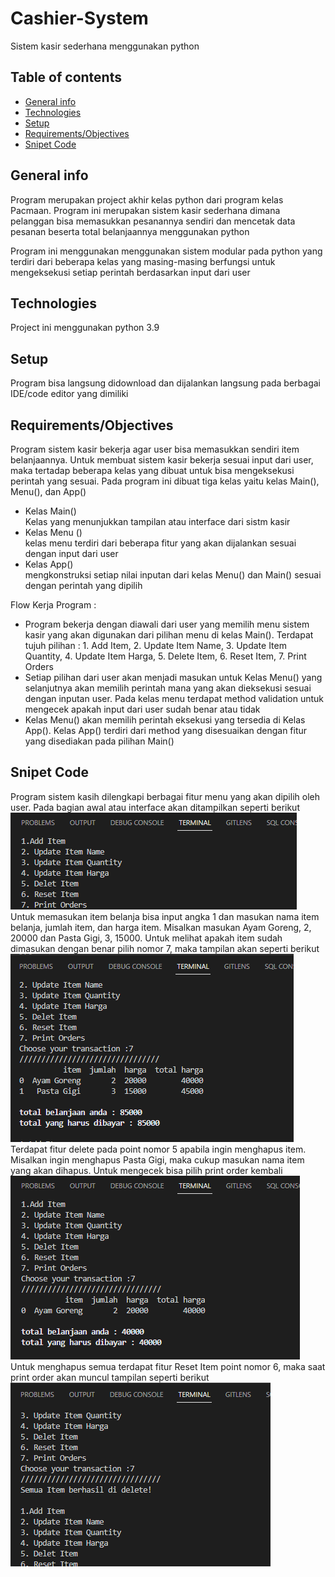 # Cashier-System
Sistem kasir sederhana menggunakan python 
## Table of contents
* [General info](#general-info)
* [Technologies](#technologies)
* [Setup](#setup)
* [Requirements/Objectives](#requirements/objectives)
* [Snipet Code](#snipet-code)

## General info
Program merupakan project akhir kelas python dari program kelas Pacmaan. Program ini merupakan sistem kasir sederhana dimana pelanggan bisa memasukkan pesanannya sendiri dan mencetak data pesanan beserta total belanjaannya menggunakan python 

Program ini menggunakan menggunakan sistem modular pada python yang terdiri dari beberapa kelas yang masing-masing berfungsi untuk mengeksekusi setiap perintah berdasarkan input dari user
## Technologies
Project ini menggunakan python 3.9
## Setup
Program bisa langsung didownload dan dijalankan langsung pada berbagai IDE/code editor yang dimiliki 
## Requirements/Objectives
Program sistem kasir bekerja agar user bisa memasukkan sendiri item belanjaannya. Untuk membuat sistem kasir bekerja sesuai input dari user, maka tertadap beberapa kelas yang dibuat untuk bisa mengeksekusi perintah yang sesuai. Pada program ini dibuat tiga kelas yaitu kelas Main(), Menu(), dan App()
* Kelas Main() <br>
    Kelas yang menunjukkan tampilan atau interface dari sistm kasir
* Kelas Menu () <br>
    kelas menu terdiri dari beberapa fitur yang akan dijalankan sesuai dengan input dari user
* Kelas App() <br>
    mengkonstruksi setiap nilai inputan dari kelas Menu() dan Main() sesuai dengan perintah yang dipilih

Flow Kerja Program : <br>
* Program bekerja dengan diawali dari user yang memilih menu sistem kasir yang akan digunakan dari pilihan menu di kelas Main(). Terdapat tujuh pilihan : 1. Add Item, 2. Update Item Name, 3. Update Item Quantity, 4. Update Item Harga, 5. Delete Item, 6. Reset Item, 7. Print Orders
* Setiap pilihan dari user akan menjadi masukan untuk Kelas Menu() yang selanjutnya akan memilih perintah mana yang akan dieksekusi sesuai dengan inputan user. Pada kelas menu terdapat method validation untuk mengecek apakah input dari user sudah benar atau tidak
* Kelas Menu() akan memilih perintah eksekusi yang tersedia di Kelas App(). Kelas App() terdiri dari method yang disesuaikan dengan fitur yang disediakan pada pilihan Main()            
## Snipet Code
Program sistem kasih dilengkapi berbagai fitur menu yang akan dipilih oleh user. Pada bagian awal atau interface akan ditampilkan seperti berikut <br>
![plot](./pic/test_2_copy.png) <br>
Untuk memasukan item belanja bisa input angka 1 dan masukan nama item belanja, jumlah item, dan harga item. Misalkan masukan Ayam Goreng, 2, 20000 dan Pasta Gigi, 3, 15000. Untuk melihat apakah item sudah dimasukan dengan benar pilih nomor 7, maka tampilan akan seperti berikut <br>
![plot](./pic/test_1.PNG) <br>
Terdapat fitur delete pada point nomor 5 apabila ingin menghapus item. Misalkan ingin menghapus Pasta Gigi, maka cukup masukan nama item yang akan dihapus. Untuk mengecek bisa pilih print order kembali<br>
![plot](./pic/test_2.PNG) <br>
Untuk menghapus semua terdapat fitur Reset Item point nomor 6, maka saat print order akan muncul tampilan seperti berikut <br>
![plot](./pic/test_3.PNG)

